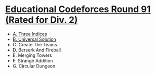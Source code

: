 # [Educational Codeforces Round 91 (Rated for Div. 2)](https://codeforces.com/contest/1380)

- [A. Three Indices](https://github.com/wingkwong/competitive-programming/blob/master/codeforces/contests/1380/A.cpp)
- [B. Universal Solution](https://github.com/wingkwong/competitive-programming/blob/master/codeforces/contests/1380/B.cpp)
- C. Create The Teams
- D. Berserk And Fireball
- E. Merging Towers
- F. Strange Addition
- G. Circular Dungeon